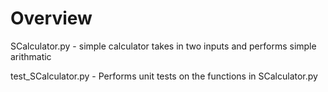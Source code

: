 # Overview
SCalculator.py - simple calculator takes in two inputs and performs simple arithmatic

test_SCalculator.py - Performs unit tests on the functions in SCalculator.py
